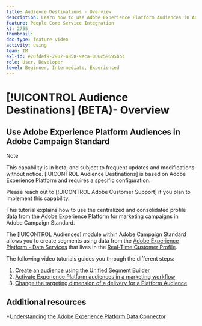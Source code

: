 ```yaml
---
title: Audience Destinations - Overview
description: Learn how to use Adobe Experience Platform Audiences in Adobe Campaign Standard
feature: People Core Service Integration
kt: 2755
thumbnail: 
doc-type: feature video
activity: using
team: TM
exl-id: e70fdef9-2907-4858-9eca-006c59695bb3
role: User, Developer
level: Beginner, Intermediate, Experienced
---
```

# [!UICONTROL Audience Destinations] (BETA)- Overview

## Use Adobe Experience Platform Audiences in Adobe Campaign Standard

>[!NOTE]
>
>This capability is in beta, and subject to frequent updates and modifications without notice. [!UICONTROL Audience Destinations] is based on Adobe Experience Platform and requires a specific configuration.
>
>Please reach out to [!UICONTROL Adobe Customer Support] if you plan to implement this capability.
>

This tutorial explains how to use the centralized and consolidated profile data from the Adobe Experience Platform for marketing campaigns in Adobe Campaign Standard.

The [!UICONTROL Audiences] module within Adobe Campaign Standard  allows you to create segments using data from the [Adobe Experience Platform - Data Services](https://www.adobe.io/apis/experienceplatform/home/services.html) that lives in the [Real-Time Customer Profile](https://experienceleague.adobe.com/docs/platform-learn/tutorials/profiles/understanding-the-real-time-customer-profile.html?lang=en).

The following video tutorials guides you through the different steps:

1. [Create an audience using the Unified Segment Builder](/help/profiles-and-audiences/audience-destinations/creating-audiences-using-segment-builder.md)
2. [Activate Experience Platform audiences in a marketing workflow](/help/profiles-and-audiences/audience-destinations/activating-aep-audiences.md)
3. [Change the targeting dimension of a delivery for a Platform Audience](/help/profiles-and-audiences/audience-destinations/changing-targeting-dimension.md)

## Additional resources

*[Understanding the Adobe Experience Platform Data Connector](/help/administrating/adobe-experience-platform-data-connector/understanding-the-adobe-experience-platform-data-connector.md)
